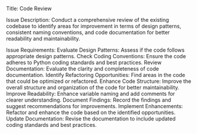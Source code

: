 Title: Code Review

Issue Description:
Conduct a comprehensive review of the existing codebase to identify areas for improvement in terms of design patterns, consistent naming conventions, and code documentation for better readability and maintainability.

Issue Requirements:
Evaluate Design Patterns:
Assess if the code follows appropriate design patterns.
Check Coding Conventions:
Ensure the code adheres to Python coding standards and best practices.
Review Documentation:
Evaluate the clarity and completeness of code documentation.
Identify Refactoring Opportunities:
Find areas in the code that could be optimized or refactored.
Enhance Code Structure:
Improve the overall structure and organization of the code for better maintainability.
Improve Readability:
Enhance variable naming and add comments for clearer understanding.
Document Findings:
Record the findings and suggest recommendations for improvements.
Implement Enhancements:
Refactor and enhance the code based on the identified opportunities.
Update Documentation:
Revise the documentation to include updated coding standards and best practices.